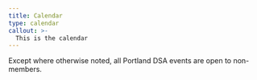 ```yaml
---
title: Calendar
type: calendar
callout: >-
  This is the calendar
---
```

Except where otherwise noted, all Portland DSA events are open to non-members.

